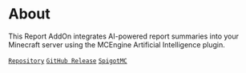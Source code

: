 # About

This Report AddOn integrates AI-powered report summaries into your Minecraft server using the MCEngine Artificial Intelligence plugin.

[`Repository`](https://github.com/MCEngine-Extension/artificialintelligence-addon-report)
[`GitHub Release`](https://github.com/MCEngine-Extension/artificialintelligence-addon-report/releases)
[`SpigotMC`](https://www.spigotmc.org/resources/artificialintelligence-addon-report.125841/)
